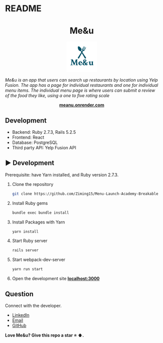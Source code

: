 # README

<h1 align="center">Me&u</h1>

<p align="center">
  <img src="app/assets/images/android-chrome-512x512.png" alt="Me&u logo" width="100px" height="100px"/>

<i>Me&u is an app that users can search up restaurants by location using Yelp Fusion. The app has a page for individual
restaurants and one for individual menu items. The individual menu page is where users can submit a review of the food they like, using a one to five rating scale</i>
<br>

</p>

<p align="center">
  <a href="https://meanu.onrender.com/"><strong>meanu.onrender.com</strong></a>
  <br>
</p>

## Development

- Backend: Ruby 2.7.3, Rails 5.2.5
- Frontend: React
- Database: PostgreSQL
- Third party API: Yelp Fusion API

## ▶️ Development
Prerequisite: have Yarn installed, and Ruby version 2.7.3.

1. Clone the repository
    ```sh
    git clone https://github.com/Ziming15/Menu-Launch-Academy-Breakable-Toy.git
    ```

2. Install Ruby gems
    ```sh
    bundle exec bundle install
    ```

3. Install Packages with Yarn
    ```sh
    yarn install
    ```

4. Start Ruby server
    ```sh
    rails server
    ```

5. Start webpack-dev-server
    ```sh
    yarn run start
    ```

6. Open the development site **[localhost:3000](http://localhost:3000)**

## Question

Connect with the developer.

- [LinkedIn][linkedin]
- [Email][email]
- [GitHub][github]

**Love Me&u? Give this repo a star :star: :arrow_up:.**

[linkedin]: https://www.linkedin.com/in/ziming-chen1/
[email]: mailto:zimingchen153@gmail.com
[github]: https://github.com/Ziming15
